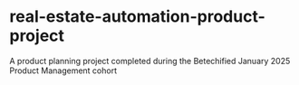 # real-estate-automation-product-project
A product planning project completed during the Betechified January 2025 Product Management cohort
